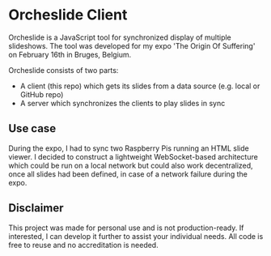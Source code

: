 # Orcheslide Client
Orcheslide is a JavaScript tool for synchronized display of multiple slideshows. The tool was developed for my expo 'The Origin Of Suffering' on February 16th in Bruges, Belgium.

Orcheslide consists of two parts:
- A client (this repo) which gets its slides from a data source (e.g. local or GitHub repo)
-  A server which synchronizes the clients to play slides in sync

## Use case
During the expo, I had to sync two Raspberry Pis running an HTML slide viewer. I decided to construct a lightweight WebSocket-based architecture which could be run on a local network but could also work decentralized, once all slides had been defined, in case of a network failure during the expo.

## Disclaimer
This project was made for personal use and is not production-ready. If interested, I can develop it further to assist your individual needs. All code is free to reuse and no accreditation is needed.
